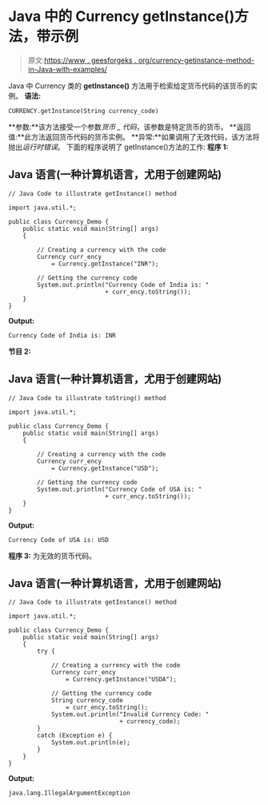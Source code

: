 # Java 中的 Currency getInstance()方法，带示例

> 原文:[https://www . geesforgeks . org/currency-getinstance-method-in-Java-with-examples/](https://www.geeksforgeeks.org/currency-getinstance-method-in-java-with-examples/)

Java 中 Currency 类的 **getInstance()** 方法用于检索给定货币代码的该货币的实例。
**语法:**

```
CURRENCY.getInstance(String currency_code)
```

**参数:**该方法接受一个参数*货币 _ 代码*，该参数是特定货币的货币。
**返回值:**此方法返回货币代码的货币实例。
**异常:**如果调用了无效代码，该方法将抛出*运行时错误*。
下面的程序说明了 getInstance()方法的工作:
**程序 1:**

## Java 语言(一种计算机语言，尤用于创建网站)

```
// Java Code to illustrate getInstance() method

import java.util.*;

public class Currency_Demo {
    public static void main(String[] args)
    {

        // Creating a currency with the code
        Currency curr_ency
            = Currency.getInstance("INR");

        // Getting the currency code
        System.out.println("Currency Code of India is: "
                           + curr_ency.toString());
    }
}
```

**Output:** 

```
Currency Code of India is: INR
```

**节目 2:**

## Java 语言(一种计算机语言，尤用于创建网站)

```
// Java Code to illustrate toString() method

import java.util.*;

public class Currency_Demo {
    public static void main(String[] args)
    {

        // Creating a currency with the code
        Currency curr_ency
            = Currency.getInstance("USD");

        // Getting the currency code
        System.out.println("Currency Code of USA is: "
                           + curr_ency.toString());
    }
}
```

**Output:** 

```
Currency Code of USA is: USD
```

**程序 3:** 为无效的货币代码。

## Java 语言(一种计算机语言，尤用于创建网站)

```
// Java Code to illustrate getInstance() method

import java.util.*;

public class Currency_Demo {
    public static void main(String[] args)
    {
        try {

            // Creating a currency with the code
            Currency curr_ency
                = Currency.getInstance("USDA");

            // Getting the currency code
            String currency_code
                = curr_ency.toString();
            System.out.println("Invalid Currency Code: "
                               + currency_code);
        }
        catch (Exception e) {
            System.out.println(e);
        }
    }
}
```

**Output:** 

```
java.lang.IllegalArgumentException
```